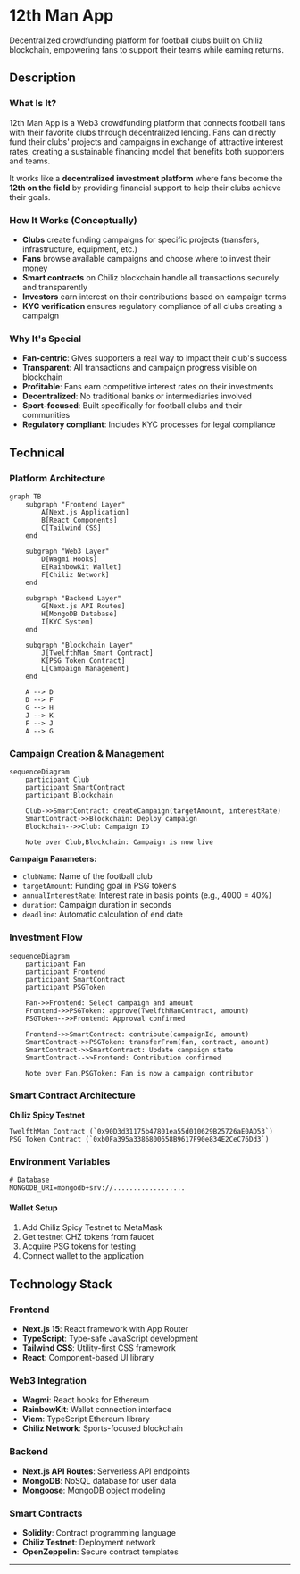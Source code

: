 # 12th Man App

Decentralized crowdfunding platform for football clubs built on Chiliz blockchain, empowering fans to support their teams while earning returns.

## Description

### What Is It?

12th Man App is a Web3 crowdfunding platform that connects football fans with their favorite clubs through decentralized lending. Fans can directly fund their clubs' projects and campaigns in exchange of attractive interest rates, creating a sustainable financing model that benefits both supporters and teams.

It works like a **decentralized investment platform** where fans become the **12th on the field** by providing financial support to help their clubs achieve their goals.

### How It Works (Conceptually)

- **Clubs** create funding campaigns for specific projects (transfers, infrastructure, equipment, etc.)
- **Fans** browse available campaigns and choose where to invest their money
- **Smart contracts** on Chiliz blockchain handle all transactions securely and transparently
- **Investors** earn interest on their contributions based on campaign terms
- **KYC verification** ensures regulatory compliance of all clubs creating a campaign

### Why It's Special

- **Fan-centric**: Gives supporters a real way to impact their club's success
- **Transparent**: All transactions and campaign progress visible on blockchain
- **Profitable**: Fans earn competitive interest rates on their investments
- **Decentralized**: No traditional banks or intermediaries involved
- **Sport-focused**: Built specifically for football clubs and their communities
- **Regulatory compliant**: Includes KYC processes for legal compliance

## Technical

### Platform Architecture

```mermaid
graph TB
    subgraph "Frontend Layer"
        A[Next.js Application]
        B[React Components]
        C[Tailwind CSS]
    end
    
    subgraph "Web3 Layer"
        D[Wagmi Hooks]
        E[RainbowKit Wallet]
        F[Chiliz Network]
    end
    
    subgraph "Backend Layer"
        G[Next.js API Routes]
        H[MongoDB Database]
        I[KYC System]
    end
    
    subgraph "Blockchain Layer"
        J[TwelfthMan Smart Contract]
        K[PSG Token Contract]
        L[Campaign Management]
    end
    
    A --> D
    D --> F
    G --> H
    J --> K
    F --> J
    A --> G
```

### Campaign Creation & Management

```mermaid
sequenceDiagram
    participant Club
    participant SmartContract
    participant Blockchain
    
    Club->>SmartContract: createCampaign(targetAmount, interestRate)
    SmartContract->>Blockchain: Deploy campaign
    Blockchain-->>Club: Campaign ID
    
    Note over Club,Blockchain: Campaign is now live
```

**Campaign Parameters:**
- `clubName`: Name of the football club
- `targetAmount`: Funding goal in PSG tokens
- `annualInterestRate`: Interest rate in basis points (e.g., 4000 = 40%)
- `duration`: Campaign duration in seconds
- `deadline`: Automatic calculation of end date

### Investment Flow

```mermaid
sequenceDiagram
    participant Fan
    participant Frontend
    participant SmartContract
    participant PSGToken
    
    Fan->>Frontend: Select campaign and amount
    Frontend->>PSGToken: approve(TwelfthManContract, amount)
    PSGToken-->>Frontend: Approval confirmed
    
    Frontend->>SmartContract: contribute(campaignId, amount)
    SmartContract->>PSGToken: transferFrom(fan, contract, amount)
    SmartContract->>SmartContract: Update campaign state
    SmartContract-->>Frontend: Contribution confirmed
    
    Note over Fan,PSGToken: Fan is now a campaign contributor
```

### Smart Contract Architecture

**Chiliz Spicy Testnet**
```
TwelfthMan Contract (`0x90D3d31175b47801ea55d010629B25726aE0AD53`)
PSG Token Contract (`0xb0Fa395a3386800658B9617F90e834E2CeC76Dd3`)
```



### Environment Variables
```env
# Database
MONGODB_URI=mongodb+srv://..................
```

#### Wallet Setup
1. Add Chiliz Spicy Testnet to MetaMask
2. Get testnet CHZ tokens from faucet
3. Acquire PSG tokens for testing
4. Connect wallet to the application

## Technology Stack

### Frontend
- **Next.js 15**: React framework with App Router
- **TypeScript**: Type-safe JavaScript development
- **Tailwind CSS**: Utility-first CSS framework
- **React**: Component-based UI library

### Web3 Integration
- **Wagmi**: React hooks for Ethereum
- **RainbowKit**: Wallet connection interface
- **Viem**: TypeScript Ethereum library
- **Chiliz Network**: Sports-focused blockchain

### Backend
- **Next.js API Routes**: Serverless API endpoints
- **MongoDB**: NoSQL database for user data
- **Mongoose**: MongoDB object modeling

### Smart Contracts
- **Solidity**: Contract programming language
- **Chiliz Testnet**: Deployment network
- **OpenZeppelin**: Secure contract templates
---

